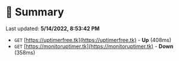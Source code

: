 # 📖 Summary
Last updated: **5/14/2022, 8:53:42 PM**

- `GET` [https://uptimerfree.tk](https://uptimerfree.tk) - **Up** (408ms)
- `GET` [https://monitoruptimer.tk](https://monitoruptimer.tk) - **Down** (358ms)
